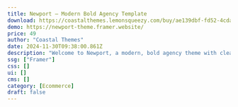```yaml
---
title: Newport — Modern Bold Agency Template
download: https://coastalthemes.lemonsqueezy.com/buy/ae139dbf-fd52-4cda-a082-19e17662b5d3
demo: https://newport-theme.framer.website/
price: 49
author: "Coastal Themes"
date: 2024-11-30T09:38:00.861Z
description: "Welcome to Newport, a modern, bold agency theme with clean animation effects, a testimonial section and three great home page designs, a case study section and a company blog."
ssg: ["Framer"]
css: []
ui: []
cms: []
category: [Ecommerce]
draft: false
---
```

